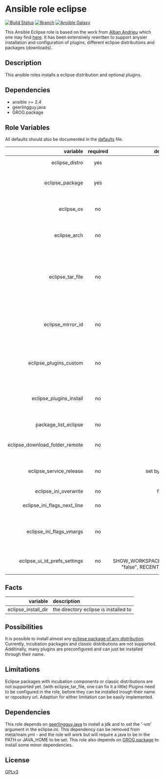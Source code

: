 Ansible role eclipse
====================

[![Build Status](https://travis-ci.com/nwoetzel/ansible-role-eclipse.svg?branch=master)](https://travis-ci.org/nwoetzel/ansible-role-eclipse)
[![Branch](https://img.shields.io/github/tag/nwoetzel/ansible-role-eclipse.svg)](https://galaxy.ansible.com/nwoetzel/eclipse)
[![Ansible Galaxy](https://img.shields.io/badge/galaxy-nwoetzel.eclipse-660198.svg)](https://galaxy.ansible.com/nwoetzel/eclipse)

This Ansible Eclipse role is based on the work from [Alban Andrieu](fr.linkedin.com/in/nabla/) which one may find [here](https://github.com/AlbanAndrieu/ansible-eclipse). It has been extensively rewritten to support anysier installation and configuration of plugins, different eclipse distributions and packages (downloads).

## Description

This ansible roles installs a eclipse distribution and optional plugins.

## Dependencies

- ansible >= 2.4
- geerlingguy.java
- GROG.package

## Role Variables

All defaults should also be documented in the [defaults](defaults/main.yml) file.

| variable | required | default | description |
|--:|:-:|:-:|:--|
| eclipse_distro | yes | - | the eclipse distribution, e.g. mars, neon |
| eclipse_package | yes | - | the package (i.e. which default plugins are installed), e.g. java, php, cpp ... |
| eclipse_os | no | - | the operating system to install for (linux, win, macosx) - is derived using ansible_system |
| eclipse_arch | no | - | the system architecture (x86, x86_64) - is derived using ansible_architecture |
| eclipse_tar_file | no | - | the actual tar file downloaded - is assembled from above information, but sometimes needs overwriting, due to inconsistent rule for generating full download urls |
| eclipse_mirror_id | no | - | an optional mirror_id for downloading the package, if the default behavior of picking the best one, does not work |
| eclipse_plugins_custom | no | {} | a dictionary of plugin declarations (to add more to the defaults in vars/main.yml or to overwrite) - read more in defaults/main.yml |
| eclipse_plugins_install | no | [] | list of plugin names to be installed, as they are defined in the [vars](vars/main.yml) or with the variable eclipse_plugins_custom |
| package_list_eclipse | no | [] | additional apt package names that should be installed |
| eclipse_download_folder_remote | no | - | when set, the file is downloaded to the installation host |
| eclipse_service_release | no | set by this [role](vars/main.yml) | the latest known is used when not set - depending on the distro can be 'SR2' (<=luna) or just '2' (>=mars) |
| eclipse_ini_overwrite | no | false | modify eclipse.ini |
| eclipse_ini_flags_next_line | no | {} | a dictionary of ini flags for eclipse, e.g. '"-vm": /opt/bin/java' |
| eclipse_ini_flags_vmargs | no | {} | a dictionary of vmargs for the java virtual machine, e.g. '"-XX:MaxPermSize=": "1024m"' |
| eclipse_ui_id_prefs_settings | no | { SHOW_WORKSPACE_SELECTION_DIALOG: "false",  RECENT_WORKSPACES: ""} | key-value pairs to insert/overwrite in the org.eclipse.ui.ide.prefs file |

## Facts

| variable | description |
|--:|:--|
| eclipse_install_dir | the directory eclipse is installed to |

## Possibilities

It is possible to install almost any [eclipse package of any distribution](http://www.eclipse.org/downloads/packages/). Currently, incubation packages and classic distributions are not supported.
Additinally, many plugins are preconfigured and can just be installed through their name.

## Limitations

Eclipse packages with incubation components or classic distributions are not supported yet. (with eclipse_tar_file, one can fix it a little)
Plugins need to be configured in the role, before they can be installed trough their name or repository url.
Adaption for either limitation can be easily implemented.

## Dependencies

This role depends on [geerlingguy.java](https://github.com/geerlingguy/ansible-role-java) to install a jdk and to set the '-vm' argument in the eclipse.ini. This dependency can be removed from meta/main.yml - and the role will work but will require a java to be in the PATH or JAVA_HOME to be set.
This role also depends on [GROG.package](https://github.com/GROG/ansible-role-package) to install some minor dependencies.

## License

[GPLv3](https://tldrlegal.com/license/gnu-general-public-license-v3-%28gpl-3%29)
